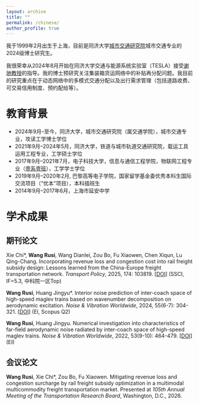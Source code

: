 ```yaml
---
layout: archive
title: ""
permalink: /chinese/
author_profile: true
---
```


我于1999年2月出生于上海，目前是同济大学[城市交通研究院](https://umi.tongji.edu.cn/)城市交通专业的2024级博士研究生。

我很荣幸从2024年8月开始在同济大学交通与能源系统实验室（TESLA）接受[谢驰教授](https://scholar.google.com/citations?hl=en&user=LQ3KKYQAAAAJ&view_op=list_works&sortby=pubdate)的指导。我的博士预研究关注集装箱货运网络中的补贴再分配问题。我目前的研究重点在于动态网络中的多模式交通分配以及出行需求管理（包括道路收费、可交易信用制度、预约配给等）。

教育背景
======
* 2024年9月–至今，同济大学，城市交通研究院（属交通学院），城市交通专业，攻读工学博士学位
* 2021年9月–2024年5月，同济大学，铁道与城市轨道交通研究院，载运工具运用工程专业，工学硕士学位
* 2017年9月–2021年7月，电子科技大学，信息与通信工程学院，物联网工程专业（[壹系壹班](https://mp.weixin.qq.com/s/ew-8znWxv4uh3Q9MWJyc2A)），工学学士学位
* 2019年9月–2020年2月, 巴黎高等电子学院，国家留学基金委优秀本科生国际交流项目（“优本”项目），本科插班生
* 2014年9月–2017年6月，上海市延安中学

学术成果
======

期刊论文
------
Xie Chi\*, **Wang Rusi**, Wang Dianlei, Zou Bo, Fu Xiaowen, Chen Xiqun, Lu Qing-Chang. Incorporating revenue loss and congestion cost into rail freight subsidy design: Lessons learned from the China-Europe freight transportation network. *Transport Policy*, 2025, 174: 103819. [[DOI](https://doi.org/10.1016/j.tranpol.2025.103819)] (SSCI, IF=5.3, 中科院一区Top)

**Wang Rusi**, Huang Jingyu\*. Interior noise prediction of inter-coach space of high-speed maglev trains based on wavenumber decomposition on aerodynamic excitation. *Noise & Vibration Worldwide*, 2024, 55(6-7): 304-321. [[DOI](https://doi.org/10.1177/09574565241252989)] (EI, Scopus Q2)

**Wang Rusi**, Huang Jingyu. Numerical investigation into characteristics of far-field aerodynamic noise radiated by inter-coach space of high-speed maglev trains. *Noise & Vibration Worldwide*, 2022, 53(9-10): 464-479. [[DOI](https://doi.org/10.1177/09574565221128063)] (EI)

会议论文
------
**Wang Rusi**, Xie Chi\*, Zou Bo, Fu Xiaowen. Mitigating revenue loss and congestion surcharge by rail freight subsidy optimization in a multimodal multicommodity freight transportation market. Presented at *105th Annual Meeting of the Transportation Research Board*, Washington, D.C., 2026.
